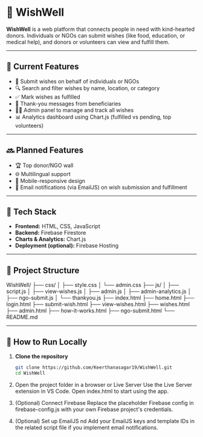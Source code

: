 # 🎁 WishWell

**WishWell** is a web platform that connects people in need with kind-hearted donors. Individuals or NGOs can submit wishes (like food, education, or medical help), and donors or volunteers can view and fulfill them.

---

## 🌟 Current Features

- 📝 Submit wishes on behalf of individuals or NGOs
- 🔍 Search and filter wishes by name, location, or category
- ✅ Mark wishes as fulfilled
- 🙏 Thank-you messages from beneficiaries
- 👩‍💼 Admin panel to manage and track all wishes
- 📊 Analytics dashboard using Chart.js (fulfilled vs pending, top volunteers)

---

## 🔜 Planned Features

- 🏆 Top donor/NGO wall
- 🌐 Multilingual support
- 📱 Mobile-responsive design
- 📧 Email notifications (via EmailJS) on wish submission and fulfillment

---

## 🔧 Tech Stack

- **Frontend:** HTML, CSS, JavaScript
- **Backend:** Firebase Firestore
- **Charts & Analytics:** Chart.js
- **Deployment (optional):** Firebase Hosting

---

## 📂 Project Structure

WishWell/
├── css/
│ ├── style.css
│ └── admin.css
├── js/
│ ├── script.js
│ ├── view-wishes.js
│ ├── admin.js
│ ├── admin-analytics.js
│ ├── ngo-submit.js
│ └── thankyou.js
├── index.html
├── home.html
├── login.html
├── submit-wish.html
├── view-wishes.html
├── wishes.html
├── admin.html
├── how-it-works.html
├── ngo-submit.html
└── README.md


---

## 🚀 How to Run Locally

1. **Clone the repository**
   ```bash
   git clone https://github.com/Keerthanasagar19/WishWell.git
   cd WishWell

2. Open the project folder in a browser or Live Server
Use the Live Server extension in VS Code.
Open index.html to start using the app.

3. (Optional) Connect Firebase
Replace the placeholder Firebase config in firebase-config.js with your own Firebase project's credentials.

4. (Optional) Set up EmailJS
nd Add your EmailJS keys and template IDs in the related script file if you implement email notifications.




